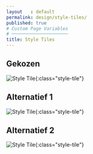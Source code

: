 ```yaml
---
layout   : default
permalink: design/style-tiles/
published: true
# Custom Page Variables
# ─────────────────────
title: Style Tiles
---
```


Gekozen
-------
![Style Tile](/1718-nmd3-project-decramer-denhaeze/images/style_tiles/style_tile2.jpg){:class="style-tile"}

Alternatief 1
-------------
![Style Tile](/1718-nmd3-project-decramer-denhaeze/images/style_tiles/style_tile1.jpg){:class="style-tile"}

Alternatief 2
-------------
![Style Tile](/1718-nmd3-project-decramer-denhaeze/images/style_tiles/style_tile3.jpg){:class="style-tile"}